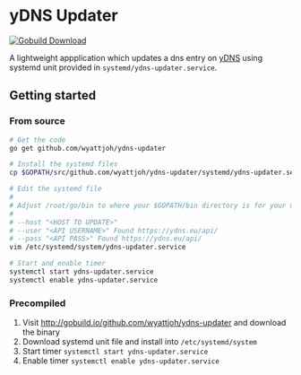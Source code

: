 # yDNS Updater

[![Gobuild Download](http://gobuild.io/badge/github.com/codeskyblue/gobuild/download.png)](http://gobuild.io/github.com/wyattjoh/ydns-updater)

A lightweight appplication which updates a dns entry on [yDNS](https://ydns.eu/) using systemd unit provided in `systemd/ydns-updater.service`.

## Getting started

### From source

```bash
# Get the code
go get github.com/wyattjoh/ydns-updater

# Install the systemd files
cp $GOPATH/src/github.com/wyattjoh/ydns-updater/systemd/ydns-updater.service /etc/systemd/system

# Edit the systemd file
#
# Adjust /root/go/bin to where your $GOPATH/bin directory is for your user
#
# --host "<HOST TO UPDATE>"
# --user "<API USERNAME>" Found https://ydns.eu/api/
# --pass "<API PASS>" Found https://ydns.eu/api/
vim /etc/systemd/system/ydns-updater.service

# Start and enable timer
systemctl start ydns-updater.service
systemctl enable ydns-updater.service
```

### Precompiled

1. Visit http://gobuild.io/github.com/wyattjoh/ydns-updater and download the binary
2. Download systemd unit file and install into `/etc/systemd/system`
3. Start timer `systemctl start ydns-updater.service`
4. Enable timer `systemctl enable ydns-updater.service`
